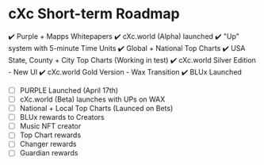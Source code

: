 # cXc Short-term Roadmap

:heavy_check_mark: Purple + Mapps Whitepapers 
:heavy_check_mark: cXc.world (Alpha) launched
:heavy_check_mark: "Up" system with 5-minute Time Units
:heavy_check_mark: Global + National Top Charts
:heavy_check_mark: USA State, County + City Top Charts (Working in test)
:heavy_check_mark: cXc.world Silver Edition - New UI
:heavy_check_mark: cXc.world Gold Version - Wax Transition
:heavy_check_mark: BLUx Launched
- [ ] PURPLE Launched (April 17th)
- [ ] cXc.world (Beta) launches with UPs on WAX
- [ ] National + Local Top Charts (Launced on Bets)
- [ ] BLUx rewards to Creators
- [ ] Music NFT creator
- [ ] Top Chart rewards
- [ ] Changer rewards
- [ ] Guardian rewards
